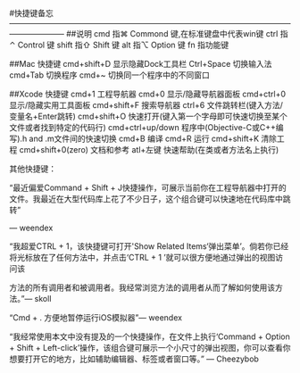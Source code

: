 #快捷键备忘
———————————————————————————————————————————
##说明
cmd	指⌘ Commond 键,在标准键盘中代表win键
ctrl	指⌃ Control 键
shift	指⇧ Shift 键
alt	指⌥ Option 键
fn  	指功能键

##Mac 快捷键
cmd+shift+D	显示隐藏Dock工具栏
Ctrl+Space	切换输入法
cmd+Tab		切换程序
cmd+~		切换同一个程序中的不同窗口


##Xcode 快捷键
cmd+1			工程导航器
cmd+0			显示/隐藏导航器面板
cmd+ctrl+0		显示/隐藏实用工具面板
cmd+shift+F		搜索导航器
ctrl+6			文件跳转栏(键入方法/变量名+Enter跳转)
cmd+shift+O		快速打开(键入第一个字母即可快速切换至某个文件或者找到特定的代码行)
cmd+ctrl+up/down	程序中(Objective-C或C++编写).h and .m文件间的快速切换
cmd+B			编译
cmd+R			运行
cmd+shift+K		清除工程
cmd+shift+0(zero)	文档和参考
atl+左键		快速帮助(在类或者方法名上执行)


其他快捷键：

“最近偏爱Command + Shift + J快捷操作，可展示当前你在工程导航器中打开的文件。我最近在大型代码库上花了不少日子，这个组合键可以快速地在代码库中跳转”

— weendex

“我超爱CTRL + 1，该快捷键可打开'Show Related Items‘弹出菜单’。倘若你已经将光标放在了任何方法中，并点击‘CTRL + 1 ’就可以很方便地通过弹出的视图访问该

方法的所有调用者和被调用者。我经常浏览方法的调用者从而了解如何使用该方法。”— skoll

“Cmd + . 方便地暂停运行iOS模拟器”— weendex

“我经常使用本文中没有提及的一个快捷操作，在文件上执行‘Command + Option + Shift + Left-click’操作，该组合键可展示一个小尺寸的弹出视图，你可以查看你想要打开它的地方，比如辅助编辑器、标签或者窗口等。”  — Cheezybob